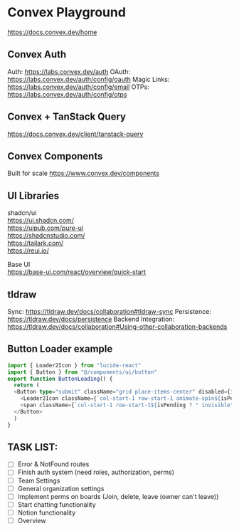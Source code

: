 # Convex Playground

https://docs.convex.dev/home

## Convex Auth

Auth: https://labs.convex.dev/auth
OAuth: https://labs.convex.dev/auth/config/oauth
Magic Links: https://labs.convex.dev/auth/config/email
OTPs: https://labs.convex.dev/auth/config/otps

## Convex + TanStack Query

https://docs.convex.dev/client/tanstack-query

## Convex Components

Built for scale
https://www.convex.dev/components

## UI Libraries

shadcn/ui  
https://ui.shadcn.com/  
https://uipub.com/pure-ui  
https://shadcnstudio.com/  
https://tailark.com/  
https://reui.io/

Base UI  
https://base-ui.com/react/overview/quick-start

## tldraw

Sync: https://tldraw.dev/docs/collaboration#tldraw-sync
Persistence: https://tldraw.dev/docs/persistence
Backend Integration: https://tldraw.dev/docs/collaboration#Using-other-collaboration-backends

## Button Loader example

```typescript
import { Loader2Icon } from "lucide-react"
import { Button } from "@/components/ui/button"
export function ButtonLoading() {
  return (
  <Button type="submit" className="grid place-items-center" disabled={isPending}>
    <Loader2Icon className={`col-start-1 row-start-1 animate-spin${isPending ? " visible" : " invisible"}`} />
    <span className={`col-start-1 row-start-1${isPending ? " invisible" : " visible"}`}>Create board</span>
  </Button>
  )
}
```

## TASK LIST:

- [ ] Error & NotFound routes
- [ ] Finish auth system (need roles, authorization, perms)
- [ ] Team Settings
- [ ] General organization settings
- [ ] Implement perms on boards (Join, delete, leave (owner can't leave))
- [ ] Start chatting functionality
- [ ] Notion functionality
- [ ] Overview

